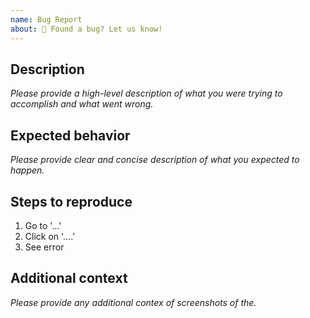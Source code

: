 ```yaml
---
name: Bug Report
about: 🐛 Found a bug? Let us know!
---
```


## Description

_Please provide a high-level description of what you were trying to accomplish and what went wrong._

## Expected behavior

_Please provide clear and concise description of what you expected to happen._

## Steps to reproduce

1. Go to '...'
2. Click on '....'
3. See error

## Additional context

_Please provide any additional contex of screenshots of the._

